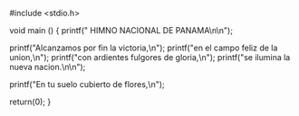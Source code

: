 #include <stdio.h>

void main ()
{
printf("                 HIMNO NACIONAL DE PANAMA\n\n");

printf("Alcanzamos por fin la victoria,\n");
printf("en el campo feliz de la union,\n");
printf("con ardientes fulgores de gloria,\n");
printf("se ilumina la nueva nacion.\n\n");

printf("En tu suelo cubierto de flores,\n");

return(0);
}